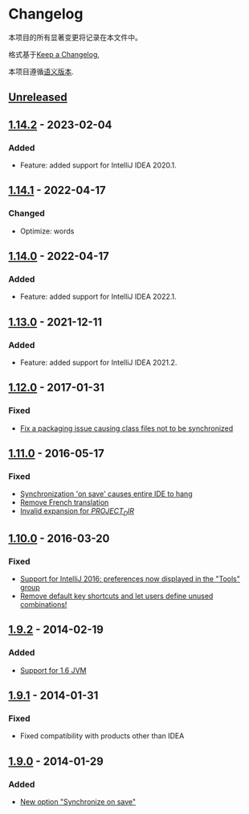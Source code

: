 <!-- Keep a Changelog guide -> https://keepachangelog.com -->

# Changelog
本项目的所有显著变更将记录在本文件中。

格式基于[Keep a Changelog](https://keepachangelog.com/en/1.0.0/),

本项目遵循[语义版本](https://semver.org/spec/v2.0.0.html).

## [Unreleased]

## [1.14.2] - 2023-02-04

### Added
- Feature: added support for IntelliJ IDEA 2020.1.

## [1.14.1] - 2022-04-17

### Changed
- Optimize: words

## [1.14.0] - 2022-04-17

### Added
- Feature: added support for IntelliJ IDEA 2022.1.

## [1.13.0] - 2021-12-11

### Added
- Feature: added support for IntelliJ IDEA 2021.2.

## [1.12.0] - 2017-01-31

### Fixed
- [Fix a packaging issue causing class files not to be synchronized](https://github.com/syllant/idea-plugin-remotesynchronizer/issues/31)

## [1.11.0] - 2016-05-17

### Fixed
- [Synchronization 'on save' causes entire IDE to hang](https://github.com/syllant/idea-plugin-remotesynchronizer/issues/18)
- [Remove French translation](https://github.com/syllant/idea-plugin-remotesynchronizer/issues/26)
- [Invalid expansion for $PROJECT_DIR$](https://github.com/syllant/idea-plugin-remotesynchronizer/issues/28)

## [1.10.0] - 2016-03-20

### Fixed
- [Support for IntelliJ 2016: preferences now displayed in the "Tools" group](https://github.com/syllant/idea-plugin-remotesynchronizer/issues/20)
- [Remove default key shortcuts and let users define unused combinations!](https://github.com/syllant/idea-plugin-remotesynchronizer/issues/16)

## [1.9.2] - 2014-02-19

### Added
- [Support for 1.6 JVM](https://github.com/syllant/idea-plugin-revu/issues/10)

## [1.9.1] - 2014-01-31

### Fixed
- Fixed compatibility with products other than IDEA

## [1.9.0] - 2014-01-29

### Added
- [New option "Synchronize on save"](https://github.com/syllant/idea-plugin-remotesynchronizer/issues/8)

[Unreleased]: https://github.com/imyuyu/idea-plugin-remotesynchronizer/compare/v1.14.2...HEAD

[1.14.2]: https://github.com/imyuyu/idea-plugin-remotesynchronizer/compare/v1.14.1...v1.14.2

[1.14.1]: https://github.com/imyuyu/idea-plugin-remotesynchronizer/compare/v1.14.0...v1.14.1

[1.14.0]: https://github.com/imyuyu/idea-plugin-remotesynchronizer/compare/v1.13.0...v1.14.0

[1.13.0]: https://github.com/imyuyu/idea-plugin-remotesynchronizer/compare/v1.12.0...v1.13.0

[1.12.0]: https://github.com/imyuyu/idea-plugin-remotesynchronizer/compare/v1.11.0...v1.12.0

[1.11.0]: https://github.com/imyuyu/idea-plugin-remotesynchronizer/compare/v1.10.0...v1.11.0

[1.10.0]: https://github.com/imyuyu/idea-plugin-remotesynchronizer/compare/v1.9.2...v1.10.0

[1.9.2]: https://github.com/imyuyu/idea-plugin-remotesynchronizer/compare/v1.9.1...v1.9.2

[1.9.1]: https://github.com/imyuyu/idea-plugin-remotesynchronizer/compare/v1.9.0...v1.9.1

[1.9.0]: https://github.com/imyuyu/idea-plugin-remotesynchronizer/commits/v1.9.0
